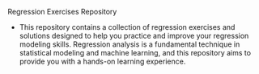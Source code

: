 ﻿Regression Exercises Repository




- This repository contains a collection of regression exercises and solutions designed to help you practice and improve your regression modeling skills. Regression analysis is a fundamental technique in statistical modeling and machine learning, and this repository aims to provide you with a hands-on learning experience.